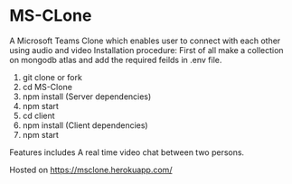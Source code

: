 # MS-CLone
A Microsoft Teams Clone which enables user to connect with each other using audio and video
Installation procedure:
First of all make a collection on mongodb atlas and add the required feilds in .env file.
1. git clone or fork
2. cd MS-Clone
3. npm install (Server dependencies)
4. npm start
5. cd client
6. npm install (Client dependencies)
7. npm start

Features includes A real time video chat between two persons.

Hosted on https://msclone.herokuapp.com/
